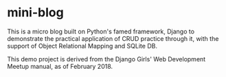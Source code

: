 # mini-blog

This is a micro blog built on Python's famed framework, 
Django to demonstrate the practical application of 
CRUD practice through it, with the support of Object 
Relational Mapping and SQLite DB.

This demo project is derived from the Django Girls' 
Web Development Meetup manual, as of February 2018.
